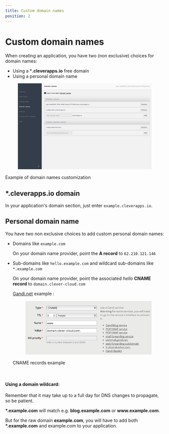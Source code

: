 ```yaml
---
title: Custom domain names
position: 2
---
```


# Custom domain names

When creating an application, you have two (non exclusive) choices for domain names:

* Using a ***.cleverapps.io** free domain
* Using a personal domain name

<figure class="cc-content-img"><img  src="/assets/images/domain1.png"></figure>
<figcaption>Example of domain names customization</figcaption>

## *.cleverapps.io domain

In your application's domain section, just enter ``example.cleverapps.io``.


## Personal domain name

You have two non exclusive choices to add custom personal domain names:

  * Domains like ``example.com``
  
    On your domain name provider, point the **A record** to ``62.210.121.146``

  * Sub-domains like ``hello.example.com`` and wildcard sub-domains like ``*.example.com``

    On your domain name provider, point the associated *hello* **CNAME record** to ``domain.clever-cloud.com``

    <a href="http://www.gandi.net" target="_blank">Gandi.net</a> example :
    <figure class="cc-content-img">
      <img  src="/assets/images/domain2.png">
    </figure>
    <figcaption>CNAME records example</figcaption>

<!-- -->
<br/>
<div class="alert alert-hot-problems">
  <h4>Using a domain wildcard:</h4>
  <p>Remember that it may take up to a full day for DNS changes to propagate, so be patient.</p>
  <p><strong>*.example.com</strong> will match e.g. <strong>blog.example.com</strong> or <strong>www.example.com</strong>.
  </p>
  <p> But for the raw domain <strong>example.com</strong>, you will have to add
both <strong>*.example.com</strong> and example.com to your application.</p>
</div>
